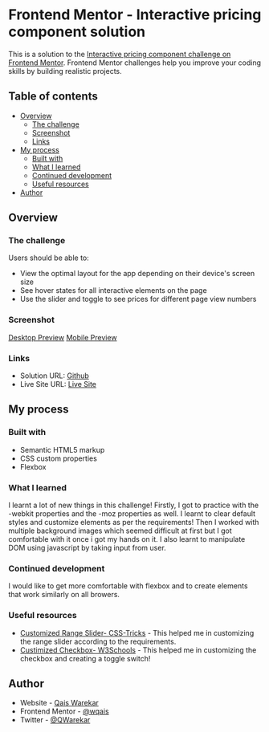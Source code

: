 # Frontend Mentor - Interactive pricing component solution

This is a solution to the [Interactive pricing component challenge on Frontend Mentor](https://www.frontendmentor.io/challenges/interactive-pricing-component-t0m8PIyY8). Frontend Mentor challenges help you improve your coding skills by building realistic projects. 

## Table of contents

- [Overview](#overview)
  - [The challenge](#the-challenge)
  - [Screenshot](#screenshot)
  - [Links](#links)
- [My process](#my-process)
  - [Built with](#built-with)
  - [What I learned](#what-i-learned)
  - [Continued development](#continued-development)
  - [Useful resources](#useful-resources)
- [Author](#author)


## Overview

### The challenge

Users should be able to:

- View the optimal layout for the app depending on their device's screen size
- See hover states for all interactive elements on the page
- Use the slider and toggle to see prices for different page view numbers

### Screenshot

[Desktop Preview](design/desktop-preview.jpeg)
[Mobile Preview](design/mobile-preview.jpeg)

### Links

- Solution URL: [Github](https://your-solution-url.com)
- Live Site URL: [Live Site](https://your-live-site-url.com)

## My process

### Built with

- Semantic HTML5 markup
- CSS custom properties
- Flexbox


### What I learned

I learnt a lot of new things in this challenge!
Firstly, I got to practice with the -webkit properties and the -moz properties as well. I learnt to clear default styles and customize elements as per the requirements!
Then I worked with multiple background images which seemed difficult at first but I got comfortable with it once i got my hands on it.
I also learnt to manipulate DOM using javascript by taking input from user. 

### Continued development

I would like to get more comfortable with flexbox and to create elements that work similarly on all browers.


### Useful resources

- [Customized Range Slider- CSS-Tricks](https://css-tricks.com/styling-cross-browser-compatible-range-inputs-css/) - This helped me in customizing the range slider according to the requirements.
- [Custimized Checkbox- W3Schools](https://www.w3schools.com/howto/howto_css_switch.asp) - This helped me in customizing the checkbox and creating a toggle switch!

## Author

- Website - [Qais Warekar](https://wqaisportfolio.netlify.app/)
- Frontend Mentor - [@wqais](https://www.frontendmentor.io/profile/wqais)
- Twitter - [@QWarekar](https://www.twitter.com/QWarekar)

